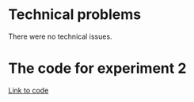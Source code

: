 # Technical problems
There were no technical issues.

# The code for experiment 2 

[Link to code](https://github.com/erlendtorsvik/dat250_1/tree/master/assignment4/no.hvl.dat250.rest)
